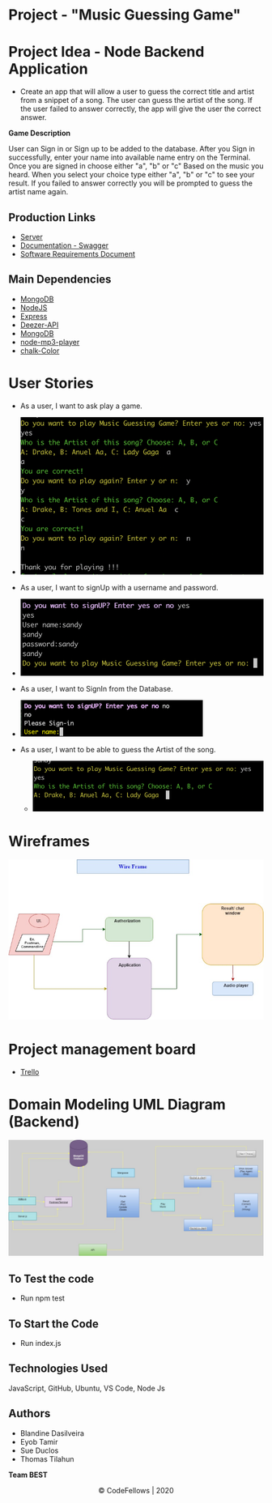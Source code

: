 # Project - "Music Guessing Game"

# Project Idea - Node Backend Application

  * Create an app that will allow a user to guess the correct title and artist from a snippet of a song. The user can guess the artist of the song. If the user failed to answer correctly, the app will give the user the correct answer.

**Game Description**

User can Sign in or Sign up to be added to the database.
After you Sign in successfully, enter your name into available name entry on the Terminal.
Once you are signed in choose either "a", "b" or "c" Based on the music you heard.
When you select your choice type either "a", "b" or "c" to see your result.
If you failed to answer correctly you will be prompted to guess the artist name again.

 
## Production Links

* [Server](Heroku) 
* [Documentation - Swagger](swagger)
* [Software Requirements Document](https://github.com/team-best/401midterm/blob/master/requirements.md)

## Main Dependencies 

- [MongoDB](https://www.mongodb.com/)
- [NodeJS](https://nodejs.org/en/)
- [Express](https://expressjs.com/) 
- [Deezer-API](https://developers.deezer.com/login?redirect=/api)
- [MongoDB](https://www.mongodb.com/)
- [node-mp3-player](https://www.npmjs.com/package/node-mp3-player)
- [chalk-Color](https://www.npmjs.com/package/chalk)


# User Stories

  * As a user, I want to ask play a game.

  - ![Music Guessing Game](./asset/images/over-all-Activities.png)

  * As a user, I want to signUp with a username and password.

  - ![Sign-In](./asset/images/user-signUn.png)

 * As a user, I want to SignIn from the Database.

  - ![Play from](./asset/images/SignIn.png)

* As a user, I want to be able to guess the Artist of the song.
 
  - ![User Answer](./asset/images/who-The-Artist-of-Song.png)


# Wireframes

![Wireframes](./asset/images/wire-frame.jpg)


# Project management board

  * [Trello](https://trello.com/b/mwLqGIdt/401-midterm)

# Domain Modeling UML Diagram (Backend)

![Domain Modeling](./asset/images/domain-modeling.jpg)

## To Test the code

- Run npm test 

## To Start the Code

- Run index.js

## Technologies Used

JavaScript,
GitHub,
Ubuntu,
VS Code,
Node Js


## Authors
* Blandine Dasilveira
* Eyob Tamir
* Sue Duclos 
* Thomas Tilahun

 **Team BEST**

 <center>© CodeFellows | 2020</center>
